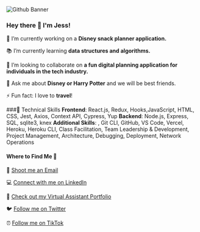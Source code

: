 ![Github Banner](https://user-images.githubusercontent.com/93016877/159138759-a1dad1ad-8d5d-4f3a-a6f0-11f9a89d3b9e.png)

### Hey there 💜 I'm Jess!

 📌 I’m currently working on a **Disney snack planner application.**

 📚️ I’m currently learning **data structures and algorithms.**

 👯 I’m looking to collaborate on **a fun digital planning application for individuals in the tech industry.**

 💬 Ask me about **Disney or Harry Potter** and we will be best friends.

 ⚡️ Fun fact: I love to **travel**!
 
###🚀 Technical Skills
**Frontend**: React.js, Redux, Hooks,JavaScript, HTML, CSS, Jest,  Axios, Context API, Cypress, Yup
**Backend**: Node.js, Express, SQL, sqlite3, knex
**Additional Skills**: , Git CLI, GitHub, VS Code, Vercel, Heroku, Heroku CLI, Class Facilitation, Team Leadership & Development, Project Management, Architecture, Debugging, Deployment, Network Operations

#### Where to Find Me 📍

📩 [Shoot me an Email](JessWillCode@gmail.com)

💻️ [Connect with me on LinkedIn](https://www.linkedin.com/in/jesswillco/)

💼 [Check out my Virtual Assistant Portfolio](https://www.portfolio.jesswillcode.com)

🐦️ [Follow me on Twitter](https://twitter.com/JessWillCode)

⏰ [Follow me on TikTok](https://www.tiktok.com/@jesswilladventure?lang=en)


